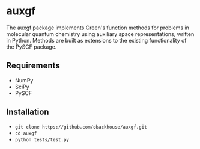 auxgf
=====

The auxgf package implements Green's function methods for problems in molecular quantum chemistry using auxiliary space representations, written in Python.
Methods are built as extensions to the existing functionality of the PySCF package.

Requirements
------------

* NumPy
* SciPy
* PySCF

Installation
------------

 - `git clone https://github.com/obackhouse/auxgf.git`
 - `cd auxgf`
 - `python tests/test.py`

